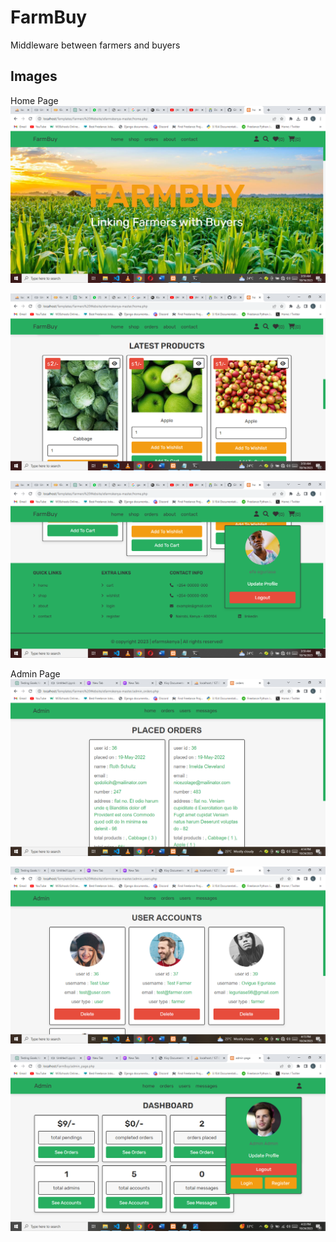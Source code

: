 # FarmBuy
Middleware between farmers and buyers

## Images
<!--Images-->
Home Page
![Picture 1](images/Screenshot%20(46).png)

![Picture 2](images/Screenshot%20(47).png)

![Picture 3](images/Screenshot%20(48).png)

Admin Page
![Picture 4](images/Screenshot%20(116).png)

![Picture 5](images/Screenshot%20(117).png)

![Picture 6](images/Screenshot%20(119).png)
